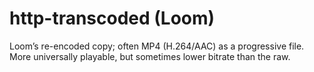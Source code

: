 # http-transcoded (Loom)

Loom’s re-encoded copy; often MP4 (H.264/AAC) as a progressive file. More universally playable, but sometimes lower bitrate than the raw.
